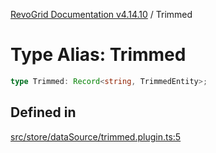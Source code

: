 [RevoGrid Documentation v4.14.10](README.md) / Trimmed

# Type Alias: Trimmed

```ts
type Trimmed: Record<string, TrimmedEntity>;
```

## Defined in

[src/store/dataSource/trimmed.plugin.ts:5](https://github.com/revolist/revogrid/blob/f8d663f4e4ad146b94baf570f65efe48aaaeae09/src/store/dataSource/trimmed.plugin.ts#L5)
